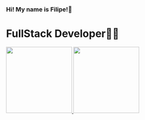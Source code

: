 <h3>Hi! My name is Filipe!🤠</h3>
<h1>FullStack Developer💪🏽</h1>
<div>
  <a href="https://github.com/FilipeOliveira65">
  <img loading="lazy" height="180em" src="https://github-readme-stats.vercel.app/api/top-langs/?username=FilipeOliveira65&layout=compact&langs_count=7&theme=dracula"/>
  <img loading="lazy" height="180em" src="https://github-readme-stats.vercel.app/api?username=FilipeOliveira65&show_icons=true&theme=dracula&include_all_commits=true&count_private=true"/>
</div>
<!--
**FilipeOliveira65/FilipeOliveira65** is a ✨ _special_ ✨ repository because its `README.md` (this file) appears on your GitHub profile.

Here are some ideas to get you started:

- 🔭 I’m currently working on ...
- 🌱 I’m currently learning ...
- 👯 I’m looking to collaborate on ...
- 🤔 I’m looking for help with ...
- 💬 Ask me about ...
- 📫 How to reach me: ...
- 😄 Pronouns: ...
- ⚡ Fun fact: ...
-->
